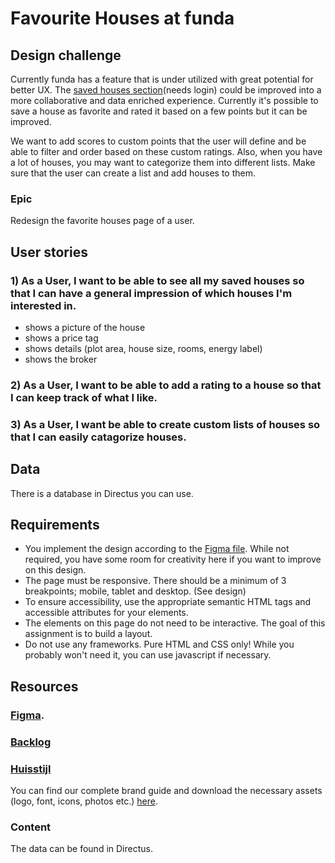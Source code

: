 # Favourite Houses at funda

## Design challenge

Currently funda has a feature that is under utilized with great potential for better UX. The [saved houses section](https://www.funda.nl/en/mijn/bewaard/)(needs login) could be improved into a more collaborative and data enriched experience. Currently it's possible to save a house as favorite and rated it based on a few points but it can be improved.

We want to add scores to custom points that the user will define and be able to filter and order based on these custom ratings. Also, when you have a lot of houses, you may want to categorize them into different lists. Make sure that the user can create a list and add houses to them.

### Epic
Redesign the favorite houses page of a user.

## User stories

### 1) As a User, I want to be able to see all my saved houses so that I can have a general impression of which houses I'm interested in.
  * shows a picture of the house
  * shows a price tag
  * shows details (plot area, house size, rooms, energy label)
  * shows the broker

### 2) As a User, I want to be able to add a rating to a house so that I can keep track of what I like.

### 3) As a User, I want be able to create custom lists of houses so that I can easily catagorize houses.

## Data

There is a database in Directus you can use.

## Requirements

 * You implement the design according to the [Figma file](https://www.figma.com/file/QJ6dtYVGW3l2DtFRx7eGdp/Object-(Externally-Shared)?node-id=0%3A1&t=1j0KhuCJpU7vqNuy-1). While not required, you have some room for creativity here if you want to improve on this design.
 * The page must be responsive. There should be a minimum of 3 breakpoints; mobile, tablet and desktop. (See design)
 * To ensure accessibility, use the appropriate semantic HTML tags and accessible attributes for your elements.
 * The elements on this page do not need to be interactive. The goal of this assignment is to build a layout.
 * Do not use any frameworks. Pure HTML and CSS only! While you probably won't need it, you can use javascript if necessary.

## Resources

### [Figma](https://www.figma.com/file/QJ6dtYVGW3l2DtFRx7eGdp/Object-(Externally-Shared)?node-id=0%3A1&t=1j0KhuCJpU7vqNuy-1).

### [Backlog](https://github.com/orgs/fdnd-agency/projects/21/views/2)

### [Huisstijl](https://brand.funda.nl/)  
You can find our complete brand guide and download the necessary assets (logo, font, icons, photos etc.) [here](https://brand.funda.nl/).

### Content
The data can be found in Directus.
